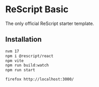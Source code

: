 # ReScript Basic

The only official ReScript starter template.

## Installation

```sh
nvm 17
npm i @rescript/react
npm vite
npm run build:watch
npm run start

firefox http://localhost:3000/

```

